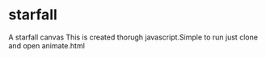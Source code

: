 # starfall
A starfall canvas
This is created thorugh javascript.Simple to run just clone and open animate.html

